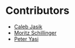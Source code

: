 # Contributors

- [Caleb Jasik](https://github.com/jasikpark)
- [Moritz Schillinger](https://github.com/schilli91)
- [Peter Yasi](https://github.com/pyasi)
